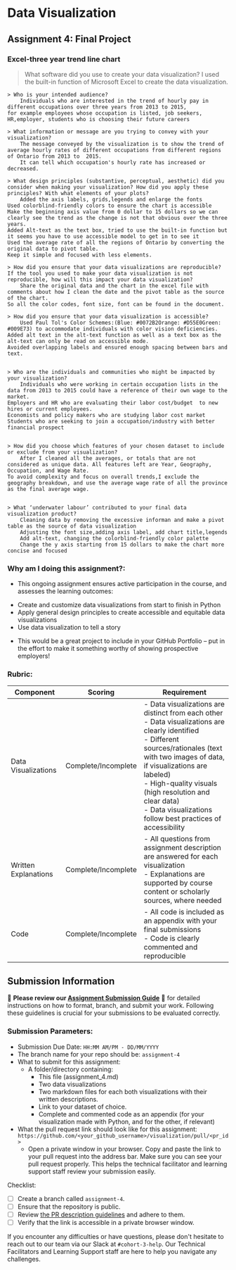 # Data Visualization

## Assignment 4: Final Project

### Excel-three year trend line chart
 

  > What software did you use to create your data visualization?
	I used the built-in function of Microsoft Excel to create the data visualization. 

    > Who is your intended audience? 
    	Individuals who are interested in the trend of hourly pay in different occupations over three years from 2013 to 2015, 
	for example employees whose occupation is listed, job seekers, HR,employer, students who is choosing their future careers

    > What information or message are you trying to convey with your visualization? 
    	The message conveyed by the visualization is to show the trend of average hourly rates of different occupations from different regions of Ontario from 2013 to  2015. 
    	It can tell which occupation's hourly rate has increased or decreased.

    > What design principles (substantive, perceptual, aesthetic) did you consider when making your visualization? How did you apply these principles? With what elements of your plots? 
    	Added the axis labels, grids,legends and enlarge the fonts
	Used colorblind-friendly colors to ensure the chart is accessible
	Make the beginning axis value from 0 dollar to 15 dollars so we can clearly see the trend as the change is not that obvious over the three years.
	Added Alt-text as the text box, tried to use the built-in function but it seems you have to use accessible model to get in to see it
	Used the average rate of all the regions of Ontario by converting the original data to pivot table.
	Keep it simple and focused with less elements.

    > How did you ensure that your data visualizations are reproducible? If the tool you used to make your data visualization is not reproducible, how will this impact your data visualization? 
    	Share the original data and the chart in the excel file with comments about how I clean the date and the pivot table as the source of the chart. 
	So all the color codes, font size, font can be found in the document.

    > How did you ensure that your data visualization is accessible?  
    	Used Paul Tol's Color Schemes:(Blue: #0072B2Orange: #D55E0Green: #009E73) to accommodate individuals with color vision deficiencies.
	Added alt text in the alt-text function as well as a text box as the alt-text can only be read on accessible mode. 
	Avoided overlapping labels and ensured enough spacing between bars and text.


    > Who are the individuals and communities who might be impacted by your visualization?  
    	Individuals who were working in certain occupation lists in the data from 2013 to 2015 could have a reference of their own wage to the market.
	Employers and HR who are evaluating their labor cost/budget  to new hires or current employees.
	Economists and policy makers who are studying labor cost market
	Students who are seeking to join a occupation/industry with better financial prospect


    > How did you choose which features of your chosen dataset to include or exclude from your visualization? 
    	After I cleaned all the averages, or totals that are not considered as unique data. All features left are Year, Geography, Occupation, and Wage Rate.
	To avoid complexity and focus on overall trends,I exclude the geography breakdown, and use the average wage rate of all the province as the final average wage.


    > What ‘underwater labour’ contributed to your final data visualization product?
		Cleaning data by removing the excessive informan and make a pivot table as the source of data visualization
	  	Adjusting the font size,adding axis label, add chart title,legends
	  	Add alt-text, changing the colorblind-friendly color palette
	  	Change the y axis starting from 15 dollars to make the chart more concise and focused

	
 
### Why am I doing this assignment?:  
- This ongoing assignment ensures active participation in the course, and assesses the learning outcomes: 
* Create and customize data visualizations from start to finish in Python
* Apply general design principles to create accessible and equitable data visualizations
* Use data visualization to tell a story  
- This would be a great project to include in your GitHub Portfolio – put in the effort to make it something worthy of showing prospective employers!

### Rubric:

| Component         | Scoring  | Requirement                                                                 |
|-------------------|----------|-----------------------------------------------------------------------------|
| Data Visualizations | Complete/Incomplete | - Data visualizations are distinct from each other<br>- Data visualizations are clearly identified<br>- Different sources/rationales (text with two images of data, if visualizations are labeled)<br>- High-quality visuals (high resolution and clear data)<br>- Data visualizations follow best practices of accessibility |
| Written Explanations | Complete/Incomplete | - All questions from assignment description are answered for each visualization<br>- Explanations are supported by course content or scholarly sources, where needed |
| Code              | Complete/Incomplete | - All code is included as an appendix with your final submissions<br>- Code is clearly commented and reproducible |

## Submission Information

🚨 **Please review our [Assignment Submission Guide](https://github.com/UofT-DSI/onboarding/blob/main/onboarding_documents/submissions.md)** 🚨 for detailed instructions on how to format, branch, and submit your work. Following these guidelines is crucial for your submissions to be evaluated correctly.

### Submission Parameters:
* Submission Due Date: `HH:MM AM/PM - DD/MM/YYYY`
* The branch name for your repo should be: `assignment-4`
* What to submit for this assignment:
    * A folder/directory containing:
        * This file (assignment_4.md)
        * Two data visualizations 
        * Two markdown files for each both visualizations with their written descriptions.
        * Link to your dataset of choice.
        * Complete and commented code as an appendix (for your visualization made with Python, and for the other, if relevant) 
* What the pull request link should look like for this assignment: `https://github.com/<your_github_username>/visualization/pull/<pr_id>`
    * Open a private window in your browser. Copy and paste the link to your pull request into the address bar. Make sure you can see your pull request properly. This helps the technical facilitator and learning support staff review your submission easily.

Checklist:
- [ ] Create a branch called `assignment-4`.
- [ ] Ensure that the repository is public.
- [ ] Review [the PR description guidelines](https://github.com/UofT-DSI/onboarding/blob/main/onboarding_documents/submissions.md#guidelines-for-pull-request-descriptions) and adhere to them.
- [ ] Verify that the link is accessible in a private browser window.

If you encounter any difficulties or have questions, please don't hesitate to reach out to our team via our Slack at `#cohort-3-help`. Our Technical Facilitators and Learning Support staff are here to help you navigate any challenges.
